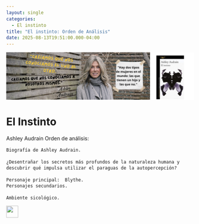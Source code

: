 ```yaml
---
layout: single
categories:
  - El instinto
title: "El instinto: Orden de Análisis"
date: 2025-08-13T19:51:00.000-04:00
---
```

![](/assets/img/banner-el-instinto.png)

# El Instinto
Ashley Audrain
Orden de análisis:

 	Biografía de Ashley Audrain.

 	¿Desentrañar los secretos más profundos de la naturaleza humana y descubrir qué impulsa utilizar el paraguas de la autopercepción?

 	Personaje principal:  Blythe.
 	Personajes secundarios.

 	Ambiente sicológico.




<img height="32" width="32" src="img/admin-fill.svg" />




